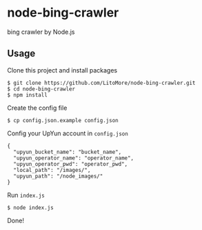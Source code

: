 # node-bing-crawler

bing crawler by Node.js

## Usage

Clone this project and install packages

```
$ git clone https://github.com/LitoMore/node-bing-crawler.git
$ cd node-bing-crawler
$ npm install
```

Create the config file

```
$ cp config.json.example config.json
```

Config your UpYun account in `config.json`

```
{
  "upyun_bucket_name": "bucket_name",
  "upyun_operator_name": "operator_name",
  "upyun_operator_pwd": "operator_pwd",
  "local_path": "/images/",
  "upyun_path": "/node_images/"
}
```

Run `index.js`

```
$ node index.js
```

Done!
